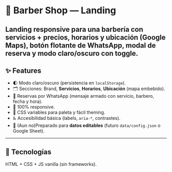 # 💈 Barber Shop — Landing

Landing responsive para una barbería con **servicios + precios**, **horarios y ubicación (Google Maps)**, **botón flotante de WhatsApp**, **modal de reserva** y **modo claro/oscuro** con toggle.
---

## ✨ Features
- 🌓 Modo claro/oscuro (persistencia en `localStorage`).
- 🗂️ Secciones: Brand, **Servicios**, **Horarios**, **Ubicación** (mapa embebido).
- 💬 Reservas por WhatsApp (mensaje armado con servicio, barbero, fecha y hora).
- 📱 100% responsive.
- 🎨 CSS variables para paleta y fácil theming.
- ♿ Accesibilidad básica (labels, `aria-*`, contrastes).
- 🔧 (Aun no)Preparado para **datos editables** (futuro `data/config.json` o Google Sheet).

---

## 🧪 Tecnologías
HTML + CSS + JS vanilla (sin frameworks).
